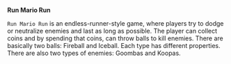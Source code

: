 **Run Mario Run**

`Run Mario Run` is an endless-runner-style game, where players try to dodge or neutralize enemies and last as long as possible. The player can collect coins and by spending that coins, can throw balls to kill enemies.
There are basically two balls: Fireball and Iceball. Each type has different properties. There are also two types of enemies: Goombas and Koopas. 

